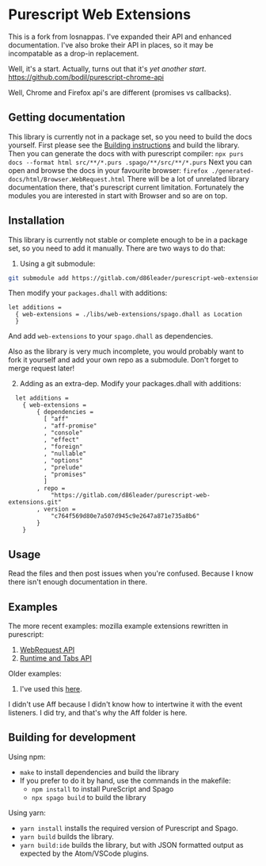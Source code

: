 # Purescript Web Extensions

This is a fork from losnappas. I've expanded their API and enhanced
documentation. I've also broke their API in places, so it may be incompatable
as a drop-in replacement.

Well, it's a start. Actually, turns out that it's *yet another start*. https://github.com/bodil/purescript-chrome-api

Well, Chrome and Firefox api's are different (promises vs callbacks).

## Getting documentation

This library is currently not in a package set, so you need to build the docs
yourself. First please see the [Building
instructions](./README.md#Building-for-development) and build the library. Then
you can generate the docs with with purescript compiler:
`npx purs docs --format html src/**/*.purs .spago/**/src/**/*.purs`
Next you can open and browse the docs in your favourite browser:
`firefox ./generated-docs/html/Browser.WebRequest.html`
There will be a lot of unrelated library documentation there, that's purescript
current limitation. Fortunately the modules you are interested in start with
Browser and so are on top.

## Installation

This library is currently not stable or complete enough to be in a package set,
so you need to add it manually. There are two ways to do that:

1. Using a git submodule:
  ```sh
  git submodule add https://gitlab.com/d86leader/purescript-web-extensions.git ./libs/web-extensions
  ```
  Then modify your `packages.dhall` with additions:
  ```dhall
  let additions =
    { web-extensions = ./libs/web-extensions/spago.dhall as Location
    }
  ```
  And add `web-extensions` to your `spago.dhall` as dependencies.

  Also as the library is very much incomplete, you would probably want to fork
  it yourself and add your own repo as a submodule. Don't forget to merge
  request later!

2. Adding as an extra-dep. Modify your packages.dhall with additions:
  ```dhall
    let additions =
      { web-extensions =
          { dependencies =
            [ "aff"
            , "aff-promise"
            , "console"
            , "effect"
            , "foreign"
            , "nullable"
            , "options"
            , "prelude"
            , "promises"
            ]
          , repo =
              "https://gitlab.com/d86leader/purescript-web-extensions.git"
          , version =
              "c764f569d80e7a507d945c9e2647a871e735a8b6"
          }
      }

  ```

## Usage

Read the files and then post issues when you're confused. Because I know there
isn't enough documentation in there.

## Examples

The more recent examples: mozilla example extensions rewritten in purescript:
1. [WebRequest API](https://gist.github.com/d86leader/d4649e41b75e325e8e6ba41e1b628b73)
2. [Runtime and Tabs API](https://github.com/d86leader/purescript-webext-example2)

Older examples:
1. I've used this [here](https://gitlab.com/losnappas/multiple-windows-single-session).

  I didn't use Aff because I didn't know how to intertwine it with the event listeners. I did try, and that's why the Aff folder is here.

## Building for development

Using npm:
- `make` to install dependencies and build the library
- If you prefer to do it by hand, use the commands in the makefile:
  * `npm install` to install PureScript and Spago
  * `npx spago build` to build the library

Using yarn:
- `yarn install` installs the required version of Purescript and Spago.
- `yarn build` builds the library.
- `yarn build:ide` builds the library, but with JSON formatted output as expected by the Atom/VSCode plugins.
